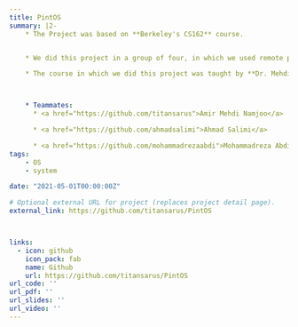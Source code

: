 ```yaml
---
title: PintOS
summary: |2-
    * The Project was based on **Berkeley's CS162** course.


    * We did this project in a group of four, in which we used remote pair programming techniques to design and work on the project together. I worked on all three phases of the project, including designing and implementing **User Programs**, **Threads**, and **FileSystem** on PintOS, an educational OS developed in C.

    * The course in which we did this project was taught by **Dr. Mehdi Kharrazi** at Sharif University of Technology.



    * Teammates:
      * <a href="https://github.com/titansarus">Amir Mehdi Namjoo</a>

      * <a href="https://github.com/ahmadsalimi">Ahmad Salimi</a>

      * <a href="https://github.com/mohammadrezaabdi">Mohammadreza Abdi</a>
tags:
    - OS
    - system

date: "2021-05-01T00:00:00Z"

# Optional external URL for project (replaces project detail page).
external_link: https://github.com/titansarus/PintOS



links:
  - icon: github
    icon_pack: fab
    name: Github
    url: https://github.com/titansarus/PintOS
url_code: ''
url_pdf: ''
url_slides: ''
url_video: ''
---
```


